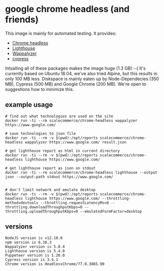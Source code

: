 # google chrome headless (and friends)

This image is mainly for automated testing. It provides:

* [Chrome headless](https://developers.google.com/web/updates/2017/04/headless-chrome)
* [Lighthouse](https://developers.google.com/web/tools/lighthouse/)
* [Wappalyzer](https://github.com/AliasIO/Wappalyzer)
* [cypress](https://www.cypress.io)

Intsalling all of these packages makes the image huge (1.3 GB) :-( It's currently based on Ubuntu 18.04, we've also tried Alpine, but this results in only 100 MB less. Diskspace is mainly eaten up by Node-Dependecies (350 MB), Cypress (500 MB) and Google Chrome (200 MB). We're open to suggestions how to minimize this.

## example usage

```
# find out what technologies are used on the site
docker run -ti --rm scalecommerce/chrome-headless wappalyzer https://www.google.com/

# save technologies to json file
docker run -ti --rm -v $(pwd):/opt/reports scalecommerce/chrome-headless wappalyzer https://www.google.com/ result.json

# get lighthouse report as html in current directory
docker run -ti --rm -v $(pwd):/opt/reports scalecommerce/chrome-headless lighthouse https://www.google.com/

# get lighthouse report as json on stdout
docker run -ti --rm scalecommerce/chrome-headless lighthouse --output json --output-path stdout https://www.google.com/


# don't limit network and emulate desktop
docker run -ti --rm -v $(pwd):/opt/reports scalecommerce/chrome-headless lighthouse https://www.google.com/ --throttling-method=devtools --throttling.requestLatencyMs=0 --throttling.downloadThroughputKbps=0 --throttling.uploadThroughputKbps=0 --emulatedFormFactor=desktop

```

## versions
```
NodeJS version is v12.10.0
npm version is 6.10.3
Wappalyzer version is 5.8.4
Lighthouse version is 5.4.0
Puppeteer version is 1.20.0
Cypress version is 3.4.1
Chrome version is HeadlessChrome/77.0.3865.90
```